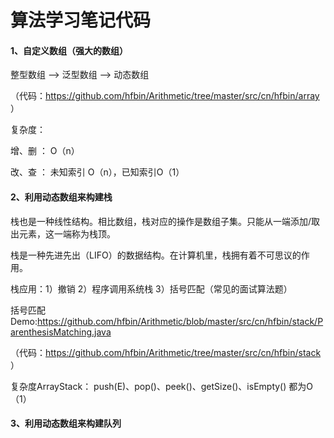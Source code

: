 # 算法学习笔记代码
#### 1、自定义数组（强大的数组）

整型数组 --> 泛型数组 --> 动态数组  

（代码：https://github.com/hfbin/Arithmetic/tree/master/src/cn/hfbin/array  ）

复杂度：

增、删  ： O（n）

改、查  ： 未知索引 O（n），已知索引O（1） 

#### 2、利用动态数组来构建栈

栈也是一种线性结构。相比数组，栈对应的操作是数组子集。只能从一端添加/取出元素，这一端称为栈顶。

栈是一种先进先出（LIFO）的数据结构。在计算机里，栈拥有着不可思议的作用。

栈应用：1）撤销  2）程序调用系统栈 3）括号匹配（常见的面试算法题）

括号匹配Demo:https://github.com/hfbin/Arithmetic/blob/master/src/cn/hfbin/stack/ParenthesisMatching.java

（代码：https://github.com/hfbin/Arithmetic/tree/master/src/cn/hfbin/stack  ）

复杂度ArrayStack<E>：
push(E)、pop()、peek()、getSize()、isEmpty()   都为O（1）
#### 3、利用动态数组来构建队列
